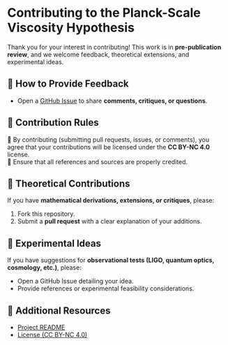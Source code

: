 # Contributing to the Planck-Scale Viscosity Hypothesis  

Thank you for your interest in contributing! This work is in **pre-publication review**, and we welcome feedback, theoretical extensions, and experimental ideas.  

## 📝 How to Provide Feedback  
- Open a [GitHub Issue](https://github.com/YOUR_GITHUB/PlanckViscosityHypothesis/issues) to share **comments, critiques, or questions**.  

## 📜 Contribution Rules  
🔹 By contributing (submitting pull requests, issues, or comments), you agree that your contributions will be licensed under the **CC BY-NC 4.0** license.  
🔹 Ensure that all references and sources are properly credited.  

## 🔬 Theoretical Contributions  
If you have **mathematical derivations, extensions, or critiques**, please:  
1. Fork this repository.  
2. Submit a **pull request** with a clear explanation of your additions.  

## 🧪 Experimental Ideas  
If you have suggestions for **observational tests (LIGO, quantum optics, cosmology, etc.)**, please:  
- Open a GitHub Issue detailing your idea.  
- Provide references or experimental feasibility considerations.  

## 🔗 Additional Resources  
- [Project README](./README.md)  
- [License (CC BY-NC 4.0)](https://creativecommons.org/licenses/by-nc/4.0/)  
